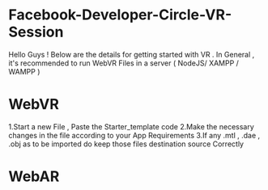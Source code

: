 # Facebook-Developer-Circle-VR-Session
Hello Guys ! Below are the details for getting started with VR . In General , it's recommended to run WebVR Files in a server ( NodeJS/ XAMPP / WAMPP )

# WebVR 

1.Start a new  File , Paste the Starter_template code 
2.Make the necessary changes in the file according to your App Requirements 
3.If any .mtl , .dae , .obj as to be imported do keep those files destination source Correctly 
 
# WebAR




